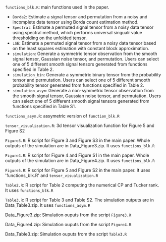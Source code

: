 `functions_blk.R`: main functions used in the paper.

* `Borda2`: Estimate a signal tensor and permutation from a noisy and incomplete data tensor using Borda count estimation method.
* `Spectral`: Estimate a permuted signal tensor from a noisy data tensor using spectral method, which performs universal singualr value thresholding on the unfolded tensor.
* `LSE`: Estimate a permuted signal tensor from a noisy data tensor based on the least squares estimation with constant block approximation.
* `simulation`: Generate a symmetric tensor observation from the smooth signal tensor, Gaussian noise tensor, and permutation. Users can select one of 5 different smooth signal tensors generated from functions specified in Table 2.
* `simulation_bin`: Generate a symmetric binary tensor from the probability tensor and permutation. Users can select
one of 5 different smooth probability tensor generated from functions specified in Table 2.
* `simulation_asym`: Generate a non-symmetric tensor observation from the smooth signal tensor, Gaussian noise tensor, and permutation. Users can select one of 5 different smooth signal tensors generated from functions specified in Table S1.

`functions_asym.R`: assymetric version of `function_blk.R`

`tensor_visualization.R`: 3d tensor visualization function for Figure 5 and Figure S2

`Figure3.R`: R script for Figure 3 and Figure S3 in the main paper. Whole outputs of the simulation are in Data_Figure3.zip. It uses `functions_blk.R`

`Figure4.R`: R script for Figure 4 and Figure S1 in the main paper. Whole outputs of the simulation are in Data_Figure4.zip. It uses `functions_blk.R`


`Figure5.R`: R script for Figure 5 and Figure S2 in the main paper. It uses 'functions_blk.R' and `tensor_visualization.R`

`Table2.R`: R script for Table 2 computing the numerical CP and Tucker rank. It uses `functions_blk.R`

`Table3.R`: R script for Table 3 and Table S2. The simulation outputs are in Data_Table3.zip. It uses `functions_asym.R`

Data_Figure3.zip: Simulation ouputs from the script `Figure3.R`

Data_Figure4.zip: Simulation ouputs from the script `Figure4.R`

Data_Table3.zip: Simulation ouputs from the script `Table3.R`
